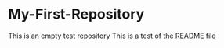 My-First-Repository
===================

This is an empty test repository
This is a test of the README file
